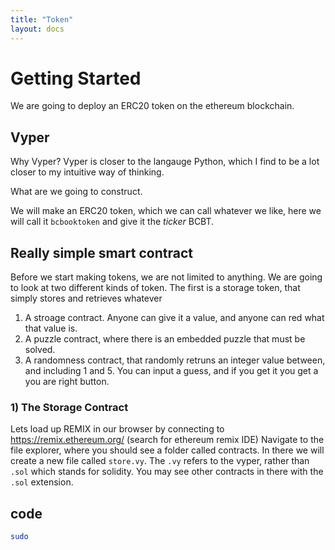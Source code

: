 ```yaml
---
title: "Token"
layout: docs
---
```

# Getting Started

We are going to deploy an ERC20 token on the ethereum blockchain.

## Vyper
Why Vyper? Vyper is closer to the langauge Python, which I find to be a lot closer to my intuitive way of thinking. 

What are we going to construct.

We will make an ERC20 token, which we can call whatever we like, here we will call it `bcbooktoken` and give it the _ticker_ BCBT.


## Really simple smart contract
Before we start making tokens, we are not limited to anything. 
We are going to look at two different kinds of token. The first is a storage token, that simply stores and retrieves whatever 

1. A stroage contract. Anyone can give it a value, and anyone can red what that value is.
2. A puzzle contract, where there is an embedded puzzle that must be solved.
3. A randomness contract, that randomly retruns an integer value between, and including 1 and 5. You can input a guess, and if you get it you get a you are right button.

 
### 1) The Storage Contract
Lets load up REMIX in our browser by connecting to https://remix.ethereum.org/ (search for ethereum remix IDE)
Navigate to the file explorer, where you should see a folder called contracts. In there we will create a new file called `store.vy`. The `.vy` refers to the vyper, rather than `.sol` which stands for solidity. You may see other contracts in there with the `.sol` extension.
## code
```sh
sudo 
```